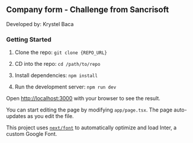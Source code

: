 ## Company form - Challenge from Sancrisoft

Developed by: Krystel Baca

### Getting Started

1. Clone the repo: `git clone {REPO_URL}`

2. CD into the repo: `cd /path/to/repo`

3. Install dependencies: `npm install`

4. Run the development server: `npm run dev`

Open [http://localhost:3000](http://localhost:3000) with your browser to see the result.

You can start editing the page by modifying `app/page.tsx`. The page auto-updates as you edit the file.

This project uses [`next/font`](https://nextjs.org/docs/basic-features/font-optimization) to automatically optimize and load Inter, a custom Google Font.

